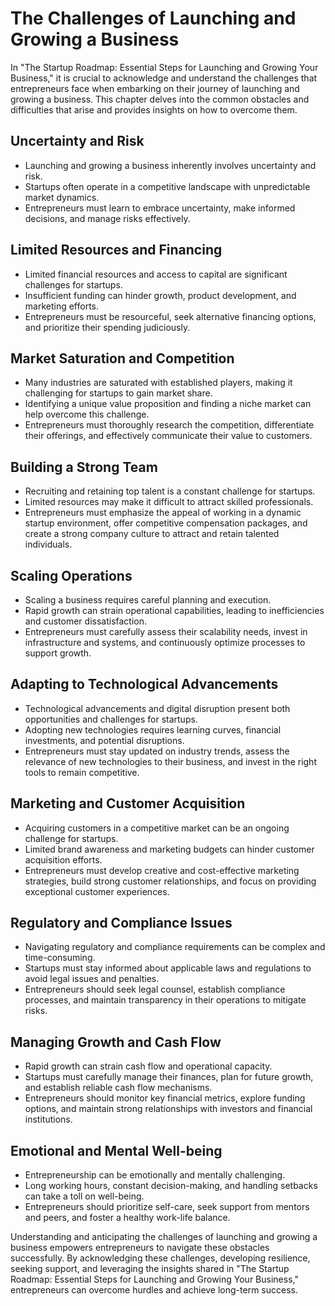 The Challenges of Launching and Growing a Business
=============================================================

In "The Startup Roadmap: Essential Steps for Launching and Growing Your Business," it is crucial to acknowledge and understand the challenges that entrepreneurs face when embarking on their journey of launching and growing a business. This chapter delves into the common obstacles and difficulties that arise and provides insights on how to overcome them.

Uncertainty and Risk
--------------------

* Launching and growing a business inherently involves uncertainty and risk.
* Startups often operate in a competitive landscape with unpredictable market dynamics.
* Entrepreneurs must learn to embrace uncertainty, make informed decisions, and manage risks effectively.

Limited Resources and Financing
-------------------------------

* Limited financial resources and access to capital are significant challenges for startups.
* Insufficient funding can hinder growth, product development, and marketing efforts.
* Entrepreneurs must be resourceful, seek alternative financing options, and prioritize their spending judiciously.

Market Saturation and Competition
---------------------------------

* Many industries are saturated with established players, making it challenging for startups to gain market share.
* Identifying a unique value proposition and finding a niche market can help overcome this challenge.
* Entrepreneurs must thoroughly research the competition, differentiate their offerings, and effectively communicate their value to customers.

Building a Strong Team
----------------------

* Recruiting and retaining top talent is a constant challenge for startups.
* Limited resources may make it difficult to attract skilled professionals.
* Entrepreneurs must emphasize the appeal of working in a dynamic startup environment, offer competitive compensation packages, and create a strong company culture to attract and retain talented individuals.

Scaling Operations
------------------

* Scaling a business requires careful planning and execution.
* Rapid growth can strain operational capabilities, leading to inefficiencies and customer dissatisfaction.
* Entrepreneurs must carefully assess their scalability needs, invest in infrastructure and systems, and continuously optimize processes to support growth.

Adapting to Technological Advancements
--------------------------------------

* Technological advancements and digital disruption present both opportunities and challenges for startups.
* Adopting new technologies requires learning curves, financial investments, and potential disruptions.
* Entrepreneurs must stay updated on industry trends, assess the relevance of new technologies to their business, and invest in the right tools to remain competitive.

Marketing and Customer Acquisition
----------------------------------

* Acquiring customers in a competitive market can be an ongoing challenge for startups.
* Limited brand awareness and marketing budgets can hinder customer acquisition efforts.
* Entrepreneurs must develop creative and cost-effective marketing strategies, build strong customer relationships, and focus on providing exceptional customer experiences.

Regulatory and Compliance Issues
--------------------------------

* Navigating regulatory and compliance requirements can be complex and time-consuming.
* Startups must stay informed about applicable laws and regulations to avoid legal issues and penalties.
* Entrepreneurs should seek legal counsel, establish compliance processes, and maintain transparency in their operations to mitigate risks.

Managing Growth and Cash Flow
-----------------------------

* Rapid growth can strain cash flow and operational capacity.
* Startups must carefully manage their finances, plan for future growth, and establish reliable cash flow mechanisms.
* Entrepreneurs should monitor key financial metrics, explore funding options, and maintain strong relationships with investors and financial institutions.

Emotional and Mental Well-being
-------------------------------

* Entrepreneurship can be emotionally and mentally challenging.
* Long working hours, constant decision-making, and handling setbacks can take a toll on well-being.
* Entrepreneurs should prioritize self-care, seek support from mentors and peers, and foster a healthy work-life balance.

Understanding and anticipating the challenges of launching and growing a business empowers entrepreneurs to navigate these obstacles successfully. By acknowledging these challenges, developing resilience, seeking support, and leveraging the insights shared in "The Startup Roadmap: Essential Steps for Launching and Growing Your Business," entrepreneurs can overcome hurdles and achieve long-term success.
